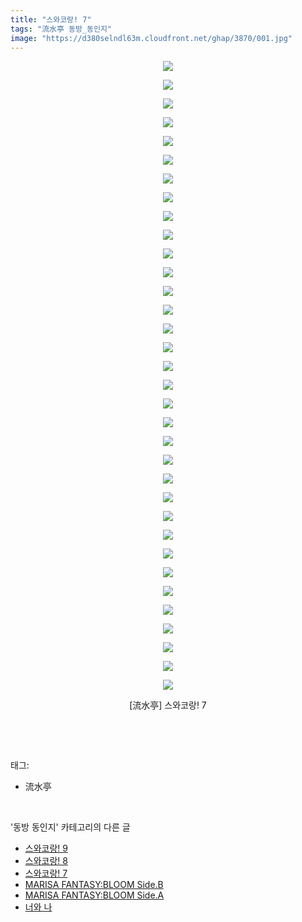 ```yaml
---
title: "스와코랑! 7"
tags: "流水亭 동방_동인지"
image: "https://d380selndl63m.cloudfront.net/ghap/3870/001.jpg"
---
```

<div class="article">
<p style="text-align: center; clear: none; float: none;"><img src="{{ site.imgserver5 }}/ghap/3870/001.jpg"/></p>
<p style="text-align: center; clear: none; float: none;"><img src="{{ site.imgserver5 }}/ghap/3870/002.jpg"/></p>
<p style="text-align: center; clear: none; float: none;"><img src="{{ site.imgserver5 }}/ghap/3870/003.jpg"/></p>
<p style="text-align: center; clear: none; float: none;"><img src="{{ site.imgserver5 }}/ghap/3870/004.jpg"/></p>
<p style="text-align: center; clear: none; float: none;"><img src="{{ site.imgserver5 }}/ghap/3870/005.jpg"/></p>
<p style="text-align: center; clear: none; float: none;"><img src="{{ site.imgserver5 }}/ghap/3870/006.jpg"/></p>
<p style="text-align: center; clear: none; float: none;"><img src="{{ site.imgserver5 }}/ghap/3870/007.jpg"/></p>
<p style="text-align: center; clear: none; float: none;"><img src="{{ site.imgserver5 }}/ghap/3870/008.jpg"/></p>
<p style="text-align: center; clear: none; float: none;"><img src="{{ site.imgserver5 }}/ghap/3870/009.jpg"/></p>
<p style="text-align: center; clear: none; float: none;"><img src="{{ site.imgserver5 }}/ghap/3870/010.jpg"/></p>
<p style="text-align: center; clear: none; float: none;"><img src="{{ site.imgserver5 }}/ghap/3870/011.jpg"/></p>
<p style="text-align: center; clear: none; float: none;"><img src="{{ site.imgserver5 }}/ghap/3870/012.jpg"/></p>
<p style="text-align: center; clear: none; float: none;"><img src="{{ site.imgserver5 }}/ghap/3870/013.jpg"/></p>
<p style="text-align: center; clear: none; float: none;"><img src="{{ site.imgserver5 }}/ghap/3870/014.jpg"/></p>
<p style="text-align: center; clear: none; float: none;"><img src="{{ site.imgserver5 }}/ghap/3870/015.jpg"/></p>
<p style="text-align: center; clear: none; float: none;"><img src="{{ site.imgserver5 }}/ghap/3870/016.jpg"/></p>
<p style="text-align: center; clear: none; float: none;"><img src="{{ site.imgserver5 }}/ghap/3870/017.jpg"/></p>
<p style="text-align: center; clear: none; float: none;"><img src="{{ site.imgserver5 }}/ghap/3870/018.jpg"/></p>
<p style="text-align: center; clear: none; float: none;"><img src="{{ site.imgserver5 }}/ghap/3870/019.jpg"/></p>
<p style="text-align: center; clear: none; float: none;"><img src="{{ site.imgserver5 }}/ghap/3870/020.jpg"/></p>
<p style="text-align: center; clear: none; float: none;"><img src="{{ site.imgserver5 }}/ghap/3870/021.jpg"/></p>
<p style="text-align: center; clear: none; float: none;"><img src="{{ site.imgserver5 }}/ghap/3870/022.jpg"/></p>
<p style="text-align: center; clear: none; float: none;"><img src="{{ site.imgserver5 }}/ghap/3870/023.jpg"/></p>
<p style="text-align: center; clear: none; float: none;"><img src="{{ site.imgserver5 }}/ghap/3870/024.jpg"/></p>
<p style="text-align: center; clear: none; float: none;"><img src="{{ site.imgserver5 }}/ghap/3870/025.jpg"/></p>
<p style="text-align: center; clear: none; float: none;"><img src="{{ site.imgserver5 }}/ghap/3870/026.jpg"/></p>
<p style="text-align: center; clear: none; float: none;"><img src="{{ site.imgserver5 }}/ghap/3870/027.jpg"/></p>
<p style="text-align: center; clear: none; float: none;"><img src="{{ site.imgserver5 }}/ghap/3870/028.jpg"/></p>
<p style="text-align: center; clear: none; float: none;"><img src="{{ site.imgserver5 }}/ghap/3870/029.jpg"/></p>
<p style="text-align: center; clear: none; float: none;"><img src="{{ site.imgserver5 }}/ghap/3870/030.jpg"/></p>
<p style="text-align: center; clear: none; float: none;"><img src="{{ site.imgserver5 }}/ghap/3870/031.jpg"/></p>
<p style="text-align: center; clear: none; float: none;"><img src="{{ site.imgserver5 }}/ghap/3870/032.jpg"/></p>
<p style="text-align: center; clear: none; float: none;"><img src="{{ site.imgserver5 }}/ghap/3870/033.jpg"/></p>
<p style="text-align: center; clear: none; float: none;"><img src="{{ site.imgserver5 }}/ghap/3870/034.jpg"/></p>
<p style="text-align: center; clear: none; float: none;">[流水亭] 스와코랑! 7</p>
<p><br/></p>
</div><br/>
<div class="tagTrail">
<p>태그: </p>
<ul>
<li>流水亭</li>
</ul>
</div><br/>
<div class="another">
<p>'동방 동인지' 카테고리의 다른 글</p>
<ul>
<li><a href="/ghap_3872">스와코랑! 9</a></li>
<li><a href="/ghap_3871">스와코랑! 8</a></li>
<li><a href="/ghap_3870">스와코랑! 7</a></li>
<li><a href="/ghap_3869">MARISA FANTASY:BLOOM Side.B</a></li>
<li><a href="/ghap_3868">MARISA FANTASY:BLOOM Side.A</a></li>
<li><a href="/ghap_3867">너와 나</a></li>
</ul>
</div><br/>
<div class="cb_module cb_fluid">
<div class="cb_wrt cb_profile">
</div><!-- commentList close -->
</div><br/>
